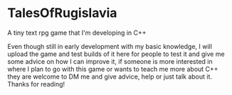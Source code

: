 # TalesOfRugislavia
A tiny text rpg game that I'm developing in C++

Even though still in early development with my basic knowledge, I will upload the game and test builds of it here for people to test it and give me some advice on how I can improve it, if someone is more interested in where I plan to go with this game or wants to teach me more about C++ they are welcome to DM me and give advice, help or just talk about it. Thanks for reading!
